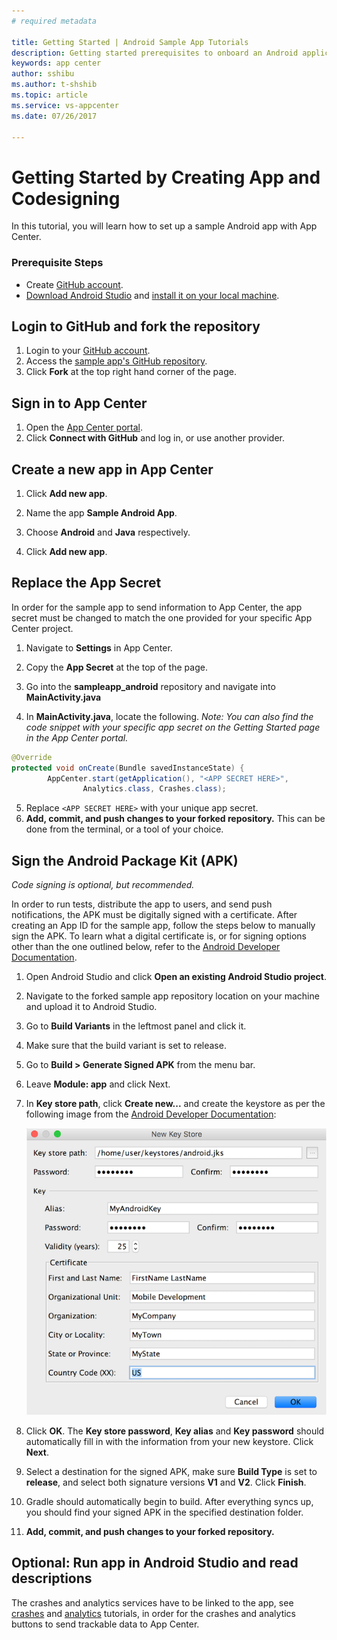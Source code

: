 ```yaml
---
# required metadata

title: Getting Started | Android Sample App Tutorials
description: Getting started prerequisites to onboard an Android application in App Center
keywords: app center
author: sshibu
ms.author: t-shshib
ms.topic: article
ms.service: vs-appcenter
ms.date: 07/26/2017

---
```



# Getting Started by Creating App and Codesigning

In this tutorial, you will learn how to set up a sample Android app with App Center.

### Prerequisite Steps
- Create [GitHub account](https://github.com/join).
- [Download Android Studio](https://developer.android.com/studio/index.html) and [install it on your local machine](https://developer.android.com/studio/install.html).

## Login to GitHub and fork the repository
1. Login to your [GitHub account](https://github.com/join).
2. Access the [sample app's GitHub repository](https://github.com/VSAppCenter/sampleapp-android).
3. Click **Fork** at the top right hand corner of the page.


## Sign in to App Center
1. Open the [App Center portal](https://appcenter.ms).
2. Click **Connect with GitHub** and log in, or use another provider.

## Create a new app in App Center
1. Click **Add new app**.

2. Name the app **Sample Android App**.

3. Choose **Android** and **Java** respectively.

4. Click **Add new app**.  
  
## Replace the App Secret

In order for the sample app to send information to App Center, the app secret must be changed to match the one provided for your specific App Center project.

1. Navigate to **Settings** in App Center.

2. Copy the **App Secret** at the top of the page.

3. Go into the **sampleapp_android** repository and navigate into **MainActivity.java**

4. In **MainActivity.java**, locate the following. *Note: You can also find the code snippet with your specific app secret on the Getting Started page in the App Center portal.*

```java
@Override
protected void onCreate(Bundle savedInstanceState) {
        AppCenter.start(getApplication(), "<APP SECRET HERE>",
                Analytics.class, Crashes.class);
```

5. Replace  `<APP SECRET HERE>` with your unique app secret.
6. **Add, commit, and push changes to your forked repository.** This can be done from the terminal, or a tool of your choice.

## Sign the Android Package Kit (APK)

*Code signing is optional, but recommended.*

In order to run tests, distribute the app to users, and send push notifications, the APK must be digitally signed with a certificate. After creating an App ID for the sample app, follow the steps below to manually sign the APK. To learn what a digital certificate is, or for signing options other than the one outlined below, refer to the [Android Developer Documentation](https://developer.android.com/studio/publish/app-signing.html#sign-auto).

  1. Open Android Studio and click **Open an existing Android Studio project**.

  2. Navigate to the forked sample app repository location on your machine and upload it to Android Studio.

  3. Go to **Build Variants** in the leftmost panel and click it.

  4. Make sure that the build variant is set to release.

  5. Go to **Build > Generate Signed APK** from the menu bar.

  6. Leave **Module: app** and click Next.

  7. In **Key store path**, click **Create new...** and create the keystore as per the following image from the [Android Developer Documentation](https://developer.android.com/studio/publish/app-signing.html#sign-auto):

      ![Make a new app](images/newKeystore.png)

  8. Click **OK**. The **Key store password**, **Key alias** and **Key password** should automatically fill in with the information from your new keystore. Click **Next**.

  9. Select a destination for the signed APK, make sure **Build Type** is set to **release**, and select both signature versions **V1** and **V2**. Click **Finish**.

  10. Gradle should automatically begin to build. After everything syncs up, you should find your signed APK in the specified destination folder.

  11. **Add, commit, and push changes to your forked repository.**


  ## Optional: Run app in Android Studio and read descriptions
  The crashes and analytics services have to be linked to the app, see [crashes](crashes.md) and [analytics](analytics.md) tutorials, in order for the crashes and analytics buttons to send trackable data to App Center.
